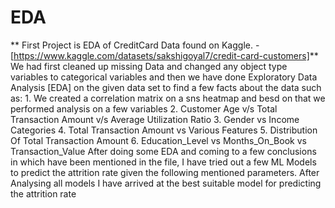 # EDA
**
First Project is EDA of CreditCard Data found on Kaggle. - [https://www.kaggle.com/datasets/sakshigoyal7/credit-card-customers]**
   We had first cleaned up missing Data and changed any object type variables to categorical variables and then we have done Exploratory Data Analysis [EDA] 
   on the given data set to find a few facts about the data such as:
       1. We created a correlation matrix on a sns heatmap and besd on that we performed analysis on a few variables
       2. Customer Age v/s Total Transaction Amount v/s Average Utilization Ratio
       3. Gender vs Income Categories
       4. Total Transaction Amount vs Various Features
       5. Distribution Of Total Transaction Amount
       6. Education_Level vs Months_On_Book vs Transaction_Value
   After doing some EDA and coming to a few conclusions in which have been mentioned in the file, I have tried out a few ML Models to predict the attrition 
   rate given the following mentioned parameters. After Analysing all models I have arrived at the best suitable model for predicting the attrition rate
 
